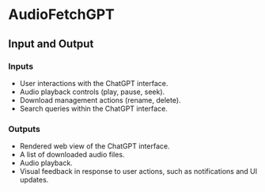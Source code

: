  # AudioFetchGPT

## Input and Output

### Inputs
- User interactions with the ChatGPT interface.
- Audio playback controls (play, pause, seek).
- Download management actions (rename, delete).
- Search queries within the ChatGPT interface.

### Outputs
- Rendered web view of the ChatGPT interface.
- A list of downloaded audio files.
- Audio playback.
- Visual feedback in response to user actions, such as notifications and UI updates.